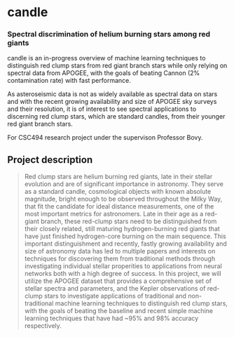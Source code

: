 # candle
### Spectral discrimination of helium burning stars among red giants

candle is an in-progress overview of machine learning techniques to distinguish red clump stars from red giant branch stars while only relying on spectral data from APOGEE, with the goals of beating Cannon (2% contamination rate) with fast performance.

As asteroseismic data is not as widely available as spectral data on stars and with the recent growing availability and size of APOGEE sky surveys and their resolution, it is of interest to see spectral applications to discerning red clump stars, which are standard candles, from their younger red giant branch stars. 

For CSC494 research project under the supervison Professor Bovy. 

## Project description

> Red clump stars are helium burning red giants, late in their stellar evolution and are of significant importance in astronomy. They serve as a standard candle, cosmological objects with known absolute magnitude, bright enough to be observed throughout the Milky Way, that fit the candidate for ideal distance measurements, one of the most important metrics for astronomers. Late in their age as a red-giant branch, these red-clump stars need to be distinguished from their closely related, still maturing hydrogen-burning red giants that have just finished hydrogen-core burning on the main sequence. This important distinguishment and recently, fastly growing availability and size of astronomy data has led to multiple papers and interests on techniques for discovering them from traditional methods through investigating individual stellar properities to applications from neural networks both with a high degree of success. In this project, we will utilize the APOGEE dataset that provides a comprehensive set of stellar spectra and parameters, and the Kepler observations of red-clump stars to investigate applications of traditional and non-traditional machine learning techniques to distinguish red clump stars, with the goals of beating the baseline and recent simple machine learning techniques that have had ~95% and 98% accuracy respectively. 
